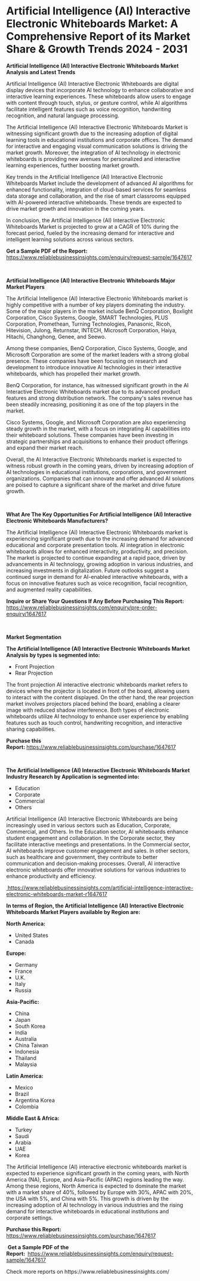 <p><h1>Artificial Intelligence (AI) Interactive Electronic Whiteboards Market: A Comprehensive Report of its Market Share & Growth Trends 2024 - 2031</h1></p><p><strong>Artificial Intelligence (AI) Interactive Electronic Whiteboards Market Analysis and Latest Trends</strong></p>
<p><p>Artificial Intelligence (AI) Interactive Electronic Whiteboards are digital display devices that incorporate AI technology to enhance collaborative and interactive learning experiences. These whiteboards allow users to engage with content through touch, stylus, or gesture control, while AI algorithms facilitate intelligent features such as voice recognition, handwriting recognition, and natural language processing.</p><p>The Artificial Intelligence (AI) Interactive Electronic Whiteboards Market is witnessing significant growth due to the increasing adoption of digital learning tools in educational institutions and corporate offices. The demand for interactive and engaging visual communication solutions is driving the market growth. Moreover, the integration of AI technology in electronic whiteboards is providing new avenues for personalized and interactive learning experiences, further boosting market growth.</p><p>Key trends in the Artificial Intelligence (AI) Interactive Electronic Whiteboards Market include the development of advanced AI algorithms for enhanced functionality, integration of cloud-based services for seamless data storage and collaboration, and the rise of smart classrooms equipped with AI-powered interactive whiteboards. These trends are expected to drive market growth and innovation in the coming years.</p><p>In conclusion, the Artificial Intelligence (AI) Interactive Electronic Whiteboards Market is projected to grow at a CAGR of 10% during the forecast period, fueled by the increasing demand for interactive and intelligent learning solutions across various sectors.</p></p>
<p><strong>Get a Sample PDF of the Report:&nbsp;</strong> <a href="https://www.reliablebusinessinsights.com/enquiry/request-sample/1647617">https://www.reliablebusinessinsights.com/enquiry/request-sample/1647617</a></p>
<p>&nbsp;</p>
<p><strong>Artificial Intelligence (AI) Interactive Electronic Whiteboards Major Market Players</strong></p>
<p><p>The Artificial Intelligence (AI) Interactive Electronic Whiteboards market is highly competitive with a number of key players dominating the industry. Some of the major players in the market include BenQ Corporation, Boxlight Corporation, Cisco Systems, Google, SMART Technologies, PLUS Corporation, Promethean, Turning Technologies, Panasonic, Ricoh, Hitevision, Julong, Returnstar, INTECH, Microsoft Corporation, Haiya, Hitachi, Changhong, Genee, and Seewo.</p><p>Among these companies, BenQ Corporation, Cisco Systems, Google, and Microsoft Corporation are some of the market leaders with a strong global presence. These companies have been focusing on research and development to introduce innovative AI technologies in their interactive whiteboards, which has propelled their market growth.</p><p>BenQ Corporation, for instance, has witnessed significant growth in the AI Interactive Electronic Whiteboards market due to its advanced product features and strong distribution network. The company's sales revenue has been steadily increasing, positioning it as one of the top players in the market.</p><p>Cisco Systems, Google, and Microsoft Corporation are also experiencing steady growth in the market, with a focus on integrating AI capabilities into their whiteboard solutions. These companies have been investing in strategic partnerships and acquisitions to enhance their product offerings and expand their market reach.</p><p>Overall, the AI Interactive Electronic Whiteboards market is expected to witness robust growth in the coming years, driven by increasing adoption of AI technologies in educational institutions, corporations, and government organizations. Companies that can innovate and offer advanced AI solutions are poised to capture a significant share of the market and drive future growth.</p></p>
<p>&nbsp;</p>
<p><strong>What Are The Key Opportunities For Artificial Intelligence (AI) Interactive Electronic Whiteboards Manufacturers?</strong></p>
<p><p>The Artificial Intelligence (AI) Interactive Electronic Whiteboards market is experiencing significant growth due to the increasing demand for advanced educational and corporate presentation tools. AI integration in electronic whiteboards allows for enhanced interactivity, productivity, and precision. The market is projected to continue expanding at a rapid pace, driven by advancements in AI technology, growing adoption in various industries, and increasing investments in digitalization. Future outlooks suggest a continued surge in demand for AI-enabled interactive whiteboards, with a focus on innovative features such as voice recognition, facial recognition, and augmented reality capabilities.</p></p>
<p><strong>Inquire or Share Your Questions If Any Before Purchasing This Report:</strong> <a href="https://www.reliablebusinessinsights.com/enquiry/pre-order-enquiry/1647617">https://www.reliablebusinessinsights.com/enquiry/pre-order-enquiry/1647617</a></p>
<p>&nbsp;</p>
<p><strong>Market Segmentation</strong></p>
<p><strong>The Artificial Intelligence (AI) Interactive Electronic Whiteboards Market Analysis by types is segmented into:</strong></p>
<p><ul><li>Front Projection</li><li>Rear Projection</li></ul></p>
<p><p>The front projection AI interactive electronic whiteboards market refers to devices where the projector is located in front of the board, allowing users to interact with the content displayed. On the other hand, the rear projection market involves projectors placed behind the board, enabling a clearer image with reduced shadow interference. Both types of electronic whiteboards utilize AI technology to enhance user experience by enabling features such as touch control, handwriting recognition, and interactive sharing capabilities.</p></p>
<p><strong>Purchase this Report:&nbsp;</strong><a href="https://www.reliablebusinessinsights.com/purchase/1647617">https://www.reliablebusinessinsights.com/purchase/1647617</a></p>
<p>&nbsp;</p>
<p><strong>The Artificial Intelligence (AI) Interactive Electronic Whiteboards Market Industry Research by Application is segmented into:</strong></p>
<p><ul><li>Education</li><li>Corporate</li><li>Commercial</li><li>Others</li></ul></p>
<p><p>Artificial Intelligence (AI) Interactive Electronic Whiteboards are being increasingly used in various sectors such as Education, Corporate, Commercial, and Others. In the Education sector, AI whiteboards enhance student engagement and collaboration. In the Corporate sector, they facilitate interactive meetings and presentations. In the Commercial sector, AI whiteboards improve customer engagement and sales. In other sectors, such as healthcare and government, they contribute to better communication and decision-making processes. Overall, AI interactive electronic whiteboards offer innovative solutions for various industries to enhance productivity and efficiency.</p></p>
<p><a href="https://www.reliablebusinessinsights.com/artificial-intelligence-interactive-electronic-whiteboards-market-r1647617">&nbsp;https://www.reliablebusinessinsights.com/artificial-intelligence-interactive-electronic-whiteboards-market-r1647617</a></p>
<p><strong>In terms of Region, the Artificial Intelligence (AI) Interactive Electronic Whiteboards Market Players available by Region are:</strong></p>
<p>
    <p> <strong> North America: </strong>
        <ul>
            <li>United States</li>
            <li>Canada</li>
        </ul>
        </p> 
    <p> <strong> Europe: </strong>
        <ul>
            <li>Germany</li>
            <li>France</li>
            <li>U.K.</li>
            <li>Italy</li>
            <li>Russia</li>
        </ul>
        </p> 
    <p> <strong> Asia-Pacific: </strong>
        <ul>
            <li>China</li>
            <li>Japan</li>
            <li>South Korea</li>
            <li>India</li>
            <li>Australia</li>
            <li>China Taiwan</li>
            <li>Indonesia</li>
            <li>Thailand</li>
            <li>Malaysia</li>
        </ul>
        </p> 
    <p> <strong> Latin America: </strong>
        <ul>
            <li>Mexico</li>
            <li>Brazil</li>
            <li>Argentina Korea</li>
            <li>Colombia</li>
        </ul>
        </p> 
    <p> <strong> Middle East & Africa: </strong>
        <ul>
            <li>Turkey</li>
            <li>Saudi</li>
            <li>Arabia</li>
            <li>UAE</li>
            <li>Korea</li>
        </ul>
    </p>
    </p>
<p><p>The Artificial Intelligence (AI) interactive electronic whiteboards market is expected to experience significant growth in the coming years, with North America (NA), Europe, and Asia-Pacific (APAC) regions leading the way. Among these regions, North America is expected to dominate the market with a market share of 40%, followed by Europe with 30%, APAC with 20%, the USA with 5%, and China with 5%. This growth is driven by the increasing adoption of AI technology in various industries and the rising demand for interactive whiteboards in educational institutions and corporate settings.</p></p>
<p><strong>Purchase this Report: </strong><a href="https://www.reliablebusinessinsights.com/purchase/1647617">https://www.reliablebusinessinsights.com/purchase/1647617</a></p>
<p>&nbsp;<strong>Get a Sample PDF of the Report:&nbsp;&nbsp;</strong><a href="https://www.reliablebusinessinsights.com/enquiry/request-sample/1647617">https://www.reliablebusinessinsights.com/enquiry/request-sample/1647617</a></p>
<p><strong></strong></p>
<p>Check more reports on https://www.reliablebusinessinsights.com/</p>